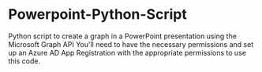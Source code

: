 # Powerpoint-Python-Script
Python script to create a graph in a PowerPoint presentation using the Microsoft Graph API
You'll need to have the necessary permissions and set up an Azure AD App Registration with the appropriate permissions to use this code.
